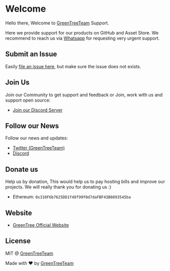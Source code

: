 # Welcome

Hello there,
Welcome to [GreenTreeTeam](https://github.com/GreenTreeTeam) Support.

Here we provide support for our products on GitHub and Asset Store.
We recommend to reach us via [Whatsapp](https://wa.me/message/5ODUV7GZGPIDP1) for requesting very urgent support.

## Submit an Issue

Easily [file an issue here](https://github.com/GreenTreeTeam/Support/issues/new), but make sure the issue does not exists.

## Join Us

Join our Community to get support and feedback or Join, work with us and support open source:

- [Join our Discord Server](https://discord.gg/TGk95ptrf2)


## Follow our News

Follow our news and updates:

- [Twitter (GreenTreeTeam)](https://twitter.com/GreenTreeTeam)
- [Discord](https://discord.gg/TGk95ptrf2)

## Donate us

Help us by donation, This would help us to pay hosting bills and improve our projects.
We will really thank you for donating us :)

  - Ethereum: `0x310F6b7625DD1f48f99f0d7daFBF43B8893545ba`

## Website
- [GreenTree Official Website](https://greentree.team/)

## License

MIT @ [GreenTreeTeam](https://github.com/GreenTreeTeam)

Made with :heart: by [GreenTreeTeam](https://github.com/GreenTreeTeam)
